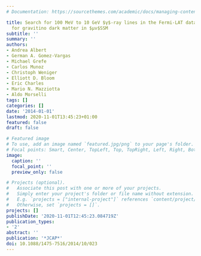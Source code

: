```yaml
---
# Documentation: https://sourcethemes.com/academic/docs/managing-content/

title: Search for 100 MeV to 10 GeV $γ$-ray lines in the Fermi-LAT data and implications
  for gravitino dark matter in $μν$SSM
subtitle: ''
summary: ''
authors:
- Andrea Albert
- German A. Gomez-Vargas
- Michael Grefe
- Carlos Munoz
- Christoph Weniger
- Elliott D. Bloom
- Eric Charles
- Mario N. Mazziotta
- Aldo Morselli
tags: []
categories: []
date: '2014-01-01'
lastmod: 2020-11-01T13:45:23+01:00
featured: false
draft: false

# Featured image
# To use, add an image named `featured.jpg/png` to your page's folder.
# Focal points: Smart, Center, TopLeft, Top, TopRight, Left, Right, BottomLeft, Bottom, BottomRight.
image:
  caption: ''
  focal_point: ''
  preview_only: false

# Projects (optional).
#   Associate this post with one or more of your projects.
#   Simply enter your project's folder or file name without extension.
#   E.g. `projects = ["internal-project"]` references `content/project/deep-learning/index.md`.
#   Otherwise, set `projects = []`.
projects: []
publishDate: '2020-11-01T12:45:23.084719Z'
publication_types:
- '2'
abstract: ''
publication: '*JCAP*'
doi: 10.1088/1475-7516/2014/10/023
---
```

